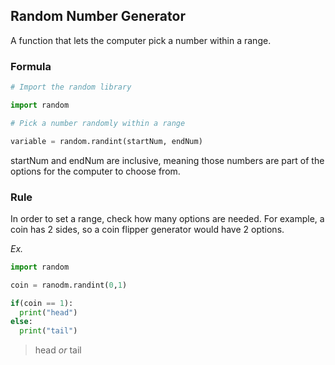 ## Random Number Generator

A function that lets the computer pick a number within a range.

### Formula
```python
# Import the random library

import random

# Pick a number randomly within a range

variable = random.randint(startNum, endNum)
```

startNum and endNum are inclusive, meaning those numbers are part of the options for the computer to choose from.

### Rule
In order to set a range, check how many options are needed. For example, a coin has 2 sides, so a coin flipper generator would have 2 options.

*Ex.*
```python
import random

coin = ranodm.randint(0,1)

if(coin == 1):
  print("head")
else:
  print("tail")
```
> head *or* tail